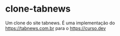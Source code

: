 # clone-tabnews

Um clone do site tabnews. É uma implementação do https://tabnews.com.br para o https://curso.dev
